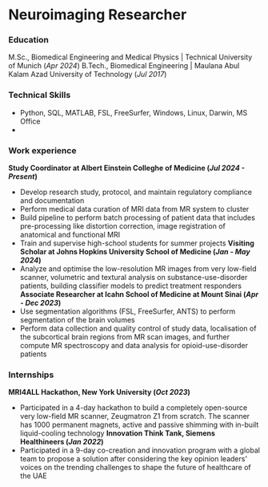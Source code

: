 # Neuroimaging Researcher
### Education
M.Sc., Biomedical Engineering and Medical Physics | Technical University of Munich (_Apr 2024_)
B.Tech., Biomedical Engineering |  Maulana Abul Kalam Azad University of Technology (_Jul 2017_)

### Technical Skills
- Python, SQL, MATLAB, FSL, FreeSurfer, Windows, Linux, Darwin, MS Office
- 
### Work experience
**Study Coordinator at Albert Einstein Colleghe of Medicine (_Jul 2024 - Present_)**
- Develop research study, protocol, and maintain regulatory compliance and documentation
- Perform medical data curation of MRI data from MR system to cluster
- Build pipeline to perform batch processing of patient data that includes pre-processing like distortion correction, image registration of anatomical and functional MRI
- Train and supervise high-school students for summer projects
**Visiting Scholar at Johns Hopkins University School of Medicine (_Jan - May 2024_)**
- Analyze and optimise the low-resolution MR images from very low-field scanner, volumetric and textural analysis on substance-use-disorder patients, building classifier models to predict treatment responders
**Associate Researcher at Icahn School of Medicine at Mount Sinai (_Apr - Dec 2023_)**
- Use segmentation algorithms (FSL, FreeSurfer, ANTS) to perform segmentation of the brain volumes
- Perform data collection and quality control of study data, localisation of the subcortical brain regions from MR scan images, and further compute MR spectroscopy and data analysis for opioid-use-disorder patients

### Internships
**MRI4ALL Hackathon, New York University (_Oct 2023_)**
- Participated in a 4-day hackathon to build a completely open-source very low-field MR scanner, Zeugmatron Z1 from scratch. The scanner has 1000 permanent magnets, active and passive shimming with in-built liquid-cooling technology
**Innovation Think Tank, Siemens Healthineers (_Jan 2022_)**
- Participated in a 9-day co-creation and innovation program with a global team to propose a solution after considering the key opinion leaders' voices on the trending challenges to shape the future of healthcare of the UAE

